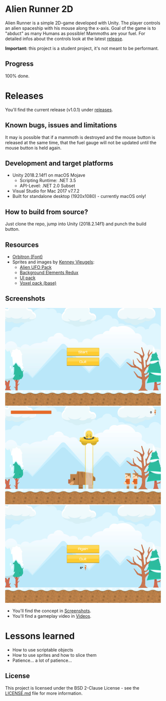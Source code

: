 # Alien Runner 2D
Alien Runner is a simple 2D-game developed with Unity. The player controls an alien spaceship with his mouse along the x-axis. Goal of the game is to "abduct" as many Humans as possible! Mammoths are your fuel. For detailed infos about the controls look at the latest [release](https://github.com/NotMyTschopp/AlienRunner-vTschopp/releases).

**Important:** this project is a student project, it's not meant to be performant.

## Progress
100% done.

# Releases
You'll find the current release (v1.0.1) under [releases](https://github.com/NotMyTschopp/AlienRunner-vTschopp/releases).

## Known bugs, issues and limitations
It may is possible that if a mammoth is destroyed and the mouse button is released at the same time, that the fuel gauge will not be updated until the mouse button is held again.

## Development and target platforms
* Unity 2018.2.14f1 on macOS Mojave
  * Scripting Runtime: .NET 3.5
  * API-Level: .NET 2.0 Subset
* Visual Studio for Mac 2017 v7.7.2
* Built for standalone desktop (1920x1080) - currently macOS only!

## How to build from source?
Just clone the repo, jump into Unity (2018.2.14f1) and punch the build button.

## Resources
* [Orbitron (Font)](https://fonts.google.com/specimen/Orbitron)
* Sprites and images by [Kenney Vleugels](https://www.kenney.nl):
  * [Alien UFO Pack](https://www.kenney.nl/assets/alien-ufo-pack)
  * [Background Elements Redux](https://www.kenney.nl/assets/background-elements-redux)
  * [UI pack](https://www.kenney.nl/assets/ui-pack)
  * [Voxel pack (base)](https://www.kenney.nl/assets/voxel-pack)

## Screenshots
![Start Screen](./Screenshots/alien-runner_screenshot_start-scene.png)
![Main Screen](./Screenshots/alien-runner_screenshot_main-scene.png)
![End Screen](./Screenshots/alien-runner_screenshot_end-scene.png)

* You'll find the concept in [Screenshots](./Screenshots/alien-runner_concept.jpg).
* You'll find a gameplay video in [Videos](./Videos/).

# Lessons learned
* How to use scriptable objects
* How to use sprites and how to slice them
* Patience... a lot of patience...

## License
This project is licensed under the BSD 2-Clause License - see the [LICENSE.md](LICENSE.md) file for more information.
